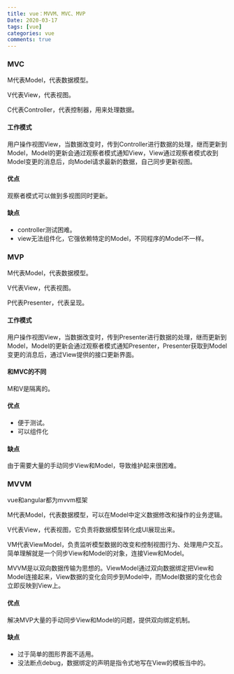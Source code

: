 ```yaml
---
title: vue：MVVM、MVC、MVP
Date: 2020-03-17
tags: [vue]
categories: vue
comments: true
---
```


### MVC

M代表Model，代表数据模型。

V代表View，代表视图。

C代表Controller，代表控制器，用来处理数据。

#### 工作模式
用户操作视图View，当数据改变时，传到Controller进行数据的处理，继而更新到Model，Model的更新会通过观察者模式通知View，View通过观察者模式收到Model变更的消息后，向Model请求最新的数据，自己同步更新视图。
#### 优点
观察者模式可以做到多视图同时更新。
#### 缺点
- controller测试困难。
- view无法组件化，它强依赖特定的Model，不同程序的Model不一样。


### MVP

M代表Model，代表数据模型。

V代表View，代表视图。

P代表Presenter，代表呈现。

#### 工作模式
用户操作视图View，当数据改变时，传到Presenter进行数据的处理，继而更新到Model，Model的更新会通过观察者模式通知Presenter，Presenter获取到Model变更的消息后，通过View提供的接口更新界面。

#### 和MVC的不同
M和V是隔离的。
#### 优点
- 便于测试。
- 可以组件化
#### 缺点
由于需要大量的手动同步View和Model，导致维护起来很困难。

### MVVM

vue和angular都为mvvm框架

M代表Model，代表数据模型，可以在Model中定义数据修改和操作的业务逻辑。

V代表View，代表视图，它负责将数据模型转化成UI展现出来。

VM代表ViewModel，负责监听模型数据的改变和控制视图行为、处理用户交互。简单理解就是一个同步View和Model的对象，连接View和Model。

MVVM是以双向数据传输为思想的。ViewModel通过双向数据绑定把View和Model连接起来，View数据的变化会同步到Model中，而Model数据的变化也会立即反映到View上。
#### 优点
解决MVP大量的手动同步View和Model的问题，提供双向绑定机制。
#### 缺点
- 过于简单的图形界面不适用。
- 没法断点debug，数据绑定的声明是指令式地写在View的模板当中的。

